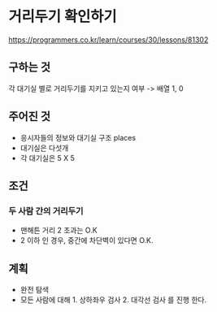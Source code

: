 # 거리두기 확인하기
https://programmers.co.kr/learn/courses/30/lessons/81302

## 구하는 것
각 대기실 별로 거리두기를 지키고 있는지 여부 -> 배열 1, 0

## 주어진 것
- 응시자들의 정보와 대기실 구조 places
- 대기실은 다섯개
- 각 대기실은 5 X 5 

## 조건
### 두 사람 간의 거리두기
- 맨해튼 거리 2 초과는 O.K
- 2 이하 인 경우, 중간에 차단벽이 있다면 O.K.

## 계획
- 완전 탐색
- 모든 사람에 대해 1. 상하좌우 검사 2. 대각선 검사 를 진행 한다.

